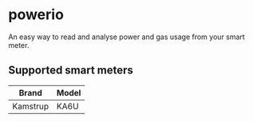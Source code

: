 powerio
=======
An easy way to read and analyse power and gas usage from your smart meter.

Supported smart meters
----------------------
| Brand    | Model |
| ---------|-------|
| Kamstrup | KA6U  |
